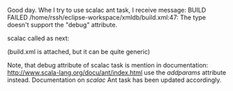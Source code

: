 
Good day.
Whe I try to use scalac ant task, I receive message: 
BUILD FAILED
/home/rssh/eclipse-workspace/xmldb/build.xml:47: The <scalac> type doesn't support the "debug" attribute.

scalac called as next:
 
  <scalac srcdir="src" destdir="bin"  debug="${debug}" >  
  </scalac>
  
(build.xml is attached, but it can be quite generic)

Note, that debug attribute of scalac task is mention in documentation:
http://www.scala-lang.org/docu/ant/index.html
use the _addparams_ attribute instead. Documentation on _scalac_ Ant task has been updated accordingly.
